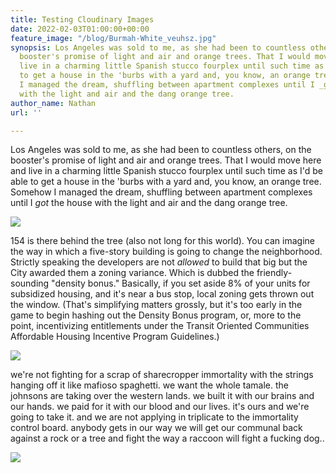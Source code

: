 ```yaml
---
title: Testing Cloudinary Images
date: 2022-02-03T01:00:00+00:00
feature_image: "/blog/Burmah-White_veuhsz.jpg"
synopsis: Los Angeles was sold to me, as she had been to countless others, on the
  booster's promise of light and air and orange trees. That I would move here and
  live in a charming little Spanish stucco fourplex until such time as I'd be able
  to get a house in the 'burbs with a yard and, you know, an orange tree. Somehow
  I managed the dream, shuffling between apartment complexes until I _got_ the house
  with the light and air and the dang orange tree.
author_name: Nathan
url: ''

---
```

Los Angeles was sold to me, as she had been to countless others, on the booster's promise of light and air and orange trees. That I would move here and live in a charming little Spanish stucco fourplex until such time as I'd be able to get a house in the 'burbs with a yard and, you know, an orange tree. Somehow I managed the dream, shuffling between apartment complexes until I _got_ the house with the light and air and the dang orange tree.

![](https://res.cloudinary.com/chickenbutt/image/upload/c_scale,w_auto:100,dpr_auto,f_auto/vibianas_hlclly)

154 is there behind the tree (also not long for this world). You can imagine the way in which a five-story building is going to change the neighborhood. Strictly speaking the developers are not _allowed_ to build that big but the City awarded them a zoning variance. Which is dubbed the friendly-sounding "density bonus." Basically, if you set aside 8% of your units for subsidized housing, and it's near a bus stop, local zoning gets thrown out the window. (That's simplifying matters grossly, but it's too early in the game to begin hashing out the Density Bonus program, or, more to the point, incentivizing entitlements under the Transit Oriented Communities Affordable Housing Incentive Program Guidelines.)

![](https://res.cloudinary.com/on-bunker-hill/image/upload/c_scale,w_auto:100,dpr_auto,f_auto//blog/Burmah-White_veuhsz.jpg)

we're not fighting for a scrap of sharecropper immortality with the strings hanging off it like mafioso spaghetti. we want the whole tamale. the johnsons are taking over the western lands. we built it with our brains and our hands. we paid for it with our blood and our lives. it's ours and we're going to take it. and we are not applying in triplicate to the immortality control board. anybody gets in our way we will get our communal back against a rock or a tree and fight the way a raccoon will fight a fucking dog..

![](https://res.cloudinary.com/on-bunker-hill/image/upload/v1643942321/blog/xVermonicaSmall_lf5slp.jpg)